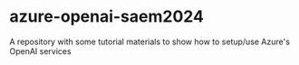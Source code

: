 # azure-openai-saem2024
A repository with some tutorial materials to show how to setup/use Azure's OpenAI services
